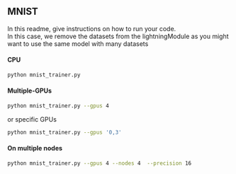## MNIST    
In this readme, give instructions on how to run your code.   
In this case, we remove the datasets from the lightningModule as you
might want to use the same model with many datasets

#### CPU   
```bash   
python mnist_trainer.py     
```

#### Multiple-GPUs   
```bash   
python mnist_trainer.py --gpus 4
```   

or specific GPUs
```bash   
python mnist_trainer.py --gpus '0,3'
```   

#### On multiple nodes   
```bash  
python mnist_trainer.py --gpus 4 --nodes 4  --precision 16
```   
